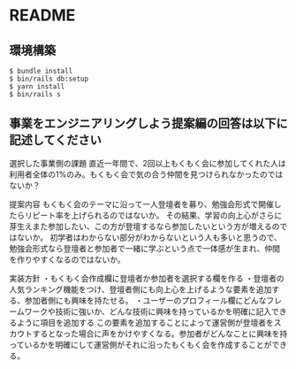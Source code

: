 # README

## 環境構築
```
$ bundle install
$ bin/rails db:setup
$ yarn install
$ bin/rails s
```

## 事業をエンジニアリングしよう提案編の回答は以下に記述してください
選択した事業側の課題
直近一年間で、2回以上もくもく会に参加してくれた人は利用者全体の1%のみ。もくもく会で気の合う仲間を見つけられなかったのではないか？

提案内容
もくもく会のテーマに沿って一人登壇者を募り、勉強会形式で開催したらリピート率を上げられるのではないか。
その結果、学習の向上心がさらに芽生えまた参加したい、この方が登壇するなら参加したいという方が増えるのではないか。
初学者はわからない部分がわからないという人も多いと思うので、勉強会形式なら登壇者と参加者で一緒に学ぶという点で一体感が生まれ、仲間を作りやすくなるのではないか。

実装方針
・もくもく会作成欄に登壇者か参加者を選択する欄を作る
・登壇者の人気ランキング機能をつけ、登壇者側にも向上心を上げるような要素を追加する、参加者側にも興味を持たせる。
・ユーザーのプロフィール欄にどんなフレームワークや技術に強いか、どんな技術に興味を持っているかを明確に記入できるように項目を追加する
この要素を追加することによって運営側が登壇者をスカウトするとなった場合に声をかけやすくなる。参加者がどんなことに興味を持っているかを明確にして運営側がそれに沿ったもくもく会を作成することができる。